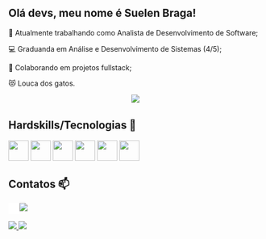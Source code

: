 ## Olá devs, meu nome é Suelen Braga!


👾  Atualmente trabalhando como Analista de Desenvolvimento de Software;

💻 Graduanda em Análise e Desenvolvimento de Sistemas (4/5);

🚀  Colaborando em projetos fullstack;

😻 Louca dos gatos.


<p align="center">
  <img src="https://super.abril.com.br/wp-content/uploads/2016/09/super_imggato_digitando_0.gif" width="350">
</p>


## Hardskills/Tecnologias 	🚩

<img src="https://cdn.jsdelivr.net/gh/devicons/devicon@latest/icons/html5/html5-plain.svg" width="40" height="40"/>   <img src="https://cdn.jsdelivr.net/gh/devicons/devicon@latest/icons/javascript/javascript-original.svg" width="40" height="40"/>   <img src="https://cdn.jsdelivr.net/gh/devicons/devicon@latest/icons/css3/css3-plain.svg" width="40" height="40"/>   <img src="https://cdn.jsdelivr.net/gh/devicons/devicon@latest/icons/react/react-original.svg" width="40" height="40"/>   <img src="https://cdn.jsdelivr.net/gh/devicons/devicon@latest/icons/figma/figma-original.svg" width="40" height="40"/>   <img src="https://cdn.jsdelivr.net/gh/devicons/devicon@latest/icons/bootstrap/bootstrap-plain-wordmark.svg" width="40" height="40"/>

## Contatos 📫

<div>
<a href = "mailto:contato@eusuelenbraga"><img loading="lazy" src="https://img.shields.io/badge/Gmail-D14836?style=for-the-badge&logo=gmail&logoColor=white" target="_blank"></a> <a href="https://www.linkedin.com/in/suelenbraga-/" target="_blank"><img align="left" alt="LinkedIn" width="22px" src="https://github.com/Aakarsh-B/trying-repos/blob/master/linkedin.svg" />
</div>

<br>

<div>
<a href="https://github.com/suelenbraga1">
<img loading="lazy" height="180em" src="https://github-readme-stats.vercel.app/api/top-langs/?username=suelenbraga1&layout=compact&langs_count=7&theme=dracula"/>
<img loading="lazy" height="180em" src="https://github-readme-stats.vercel.app/api?username=suelenbraga1&show_icons=true&theme=dracula&include_all_commits=true&count_private=true"/>
</div>

